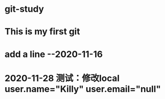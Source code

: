 # git-study
# This is my first git
# add a line --2020-11-16
# 2020-11-28 测试：修改local user.name="Killy" user.email="null"
